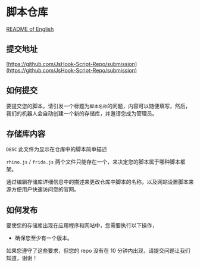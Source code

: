 # 脚本仓库

[README of English](https://github.com/JsHook-Script-Repo/submission/blob/main/README.en.md)

## 提交地址

[https://github.com/JsHook-Script-Repo/submission](https://github.com/JsHook-Script-Repo/submission)

## 如何提交

要提交您的脚本，请引发一个标题为`脚本名称`的问题，内容可以随便填写，然后，我们的机器人会自动创建一个新的存储库，并邀请您成为管理员。

## 存储库内容

`DESC` 此文件为显示在仓库中的脚本简单描述

`rhino.js` / `frida.js` 两个文件只能存在一个，来决定您的脚本属于哪种脚本框架。

通过编辑存储库详细信息中的描述来更改仓库中脚本的名称，以及网站设置脚本来源方便用户快速访问您的官网。

## 如何发布

要使您的存储库出现在应用程序和网站中，您需要执行以下操作，

- 确保您至少有一个版本。

如果您遵守了这些要求，但您的 repo 没有在 10 分钟内出现，请提交问题让我们知道，谢谢！
